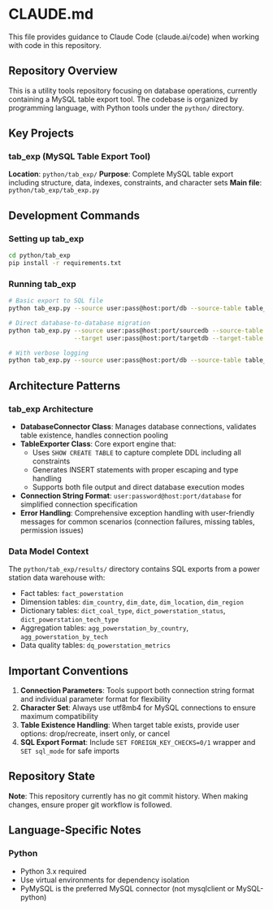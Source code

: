 # CLAUDE.md

This file provides guidance to Claude Code (claude.ai/code) when working with code in this repository.

## Repository Overview

This is a utility tools repository focusing on database operations, currently containing a MySQL table export tool. The codebase is organized by programming language, with Python tools under the `python/` directory.

## Key Projects

### tab_exp (MySQL Table Export Tool)
**Location**: `python/tab_exp/`
**Purpose**: Complete MySQL table export including structure, data, indexes, constraints, and character sets
**Main file**: `python/tab_exp/tab_exp.py`

## Development Commands

### Setting up tab_exp
```bash
cd python/tab_exp
pip install -r requirements.txt
```

### Running tab_exp
```bash
# Basic export to SQL file
python tab_exp.py --source user:pass@host:port/db --source-table table_name --output output.sql

# Direct database-to-database migration
python tab_exp.py --source user:pass@host:port/sourcedb --source-table src_table \
                  --target user:pass@host:port/targetdb --target-table dst_table --execute

# With verbose logging
python tab_exp.py --source user:pass@host:port/db --source-table table_name -v --output output.sql
```

## Architecture Patterns

### tab_exp Architecture
- **DatabaseConnector Class**: Manages database connections, validates table existence, handles connection pooling
- **TableExporter Class**: Core export engine that:
  - Uses `SHOW CREATE TABLE` to capture complete DDL including all constraints
  - Generates INSERT statements with proper escaping and type handling
  - Supports both file output and direct database execution modes
- **Connection String Format**: `user:password@host:port/database` for simplified connection specification
- **Error Handling**: Comprehensive exception handling with user-friendly messages for common scenarios (connection failures, missing tables, permission issues)

### Data Model Context
The `python/tab_exp/results/` directory contains SQL exports from a power station data warehouse with:
- Fact tables: `fact_powerstation`
- Dimension tables: `dim_country`, `dim_date`, `dim_location`, `dim_region`
- Dictionary tables: `dict_coal_type`, `dict_powerstation_status`, `dict_powerstation_tech_type`
- Aggregation tables: `agg_powerstation_by_country`, `agg_powerstation_by_tech`
- Data quality tables: `dq_powerstation_metrics`

## Important Conventions

1. **Connection Parameters**: Tools support both connection string format and individual parameter format for flexibility
2. **Character Set**: Always use utf8mb4 for MySQL connections to ensure maximum compatibility
3. **Table Existence Handling**: When target table exists, provide user options: drop/recreate, insert only, or cancel
4. **SQL Export Format**: Include `SET FOREIGN_KEY_CHECKS=0/1` wrapper and `SET sql_mode` for safe imports

## Repository State

**Note**: This repository currently has no git commit history. When making changes, ensure proper git workflow is followed.

## Language-Specific Notes

### Python
- Python 3.x required
- Use virtual environments for dependency isolation
- PyMySQL is the preferred MySQL connector (not mysqlclient or MySQL-python)